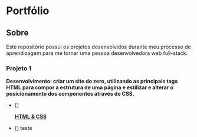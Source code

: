 # Portfólio

## Sobre

Este repositório possui os projetos desenvolvidos durante meu processo de aprendizagem para me tornar uma pessoa desenvolvedora web full-stack.

### Projeto 1

<strong>Desenvolvimento: criar um site do zero, utilizando as principais tags HTML para compor a estrutura de uma página e estilizar e alterar o posicionamento dos componentes através de CSS.</strong>

- []<p><a href="https://danieleperse.github.io/portfolio-pessoal/"><strong>HTML & CSS</strong></a></p>

- [] teste
